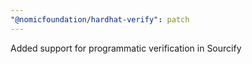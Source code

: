 ```yaml
---
"@nomicfoundation/hardhat-verify": patch
---
```


Added support for programmatic verification in Sourcify
